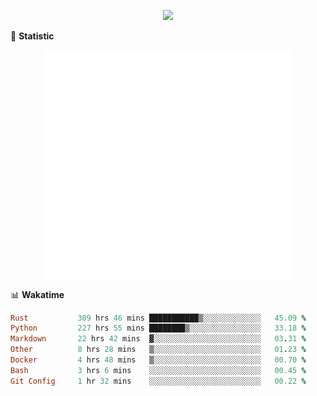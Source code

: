 <!-- https://github.com/DenverCoder1/readme-typing-svg -->
<p align="center">
<img src="https://readme-typing-svg.demolab.com?font=Orbitron&size=25&pause=1000&center=true&vCenter=true&random=false&width=600&lines=Welcome+to+my+GitHub+profile+page!" />


🌟 **Statistic**

<p align="center">
  <img width="400" align="top" src="https://github.com/fllesser/fllesser/blob/main/left.svg" />
  <img width="400" align="top" src="https://github.com/fllesser/fllesser/blob/main/right.svg" />
</p>


📊 **Wakatime**

<!--START_SECTION:waka-->

```ruby
Rust           309 hrs 46 mins ███████████▒░░░░░░░░░░░░░   45.09 %
Python         227 hrs 55 mins ████████▒░░░░░░░░░░░░░░░░   33.18 %
Markdown       22 hrs 42 mins  ▓░░░░░░░░░░░░░░░░░░░░░░░░   03.31 %
Other          8 hrs 28 mins   ▒░░░░░░░░░░░░░░░░░░░░░░░░   01.23 %
Docker         4 hrs 48 mins   ▒░░░░░░░░░░░░░░░░░░░░░░░░   00.70 %
Bash           3 hrs 6 mins    ░░░░░░░░░░░░░░░░░░░░░░░░░   00.45 %
Git Config     1 hr 32 mins    ░░░░░░░░░░░░░░░░░░░░░░░░░   00.22 %
```

<!--END_SECTION:waka-->

